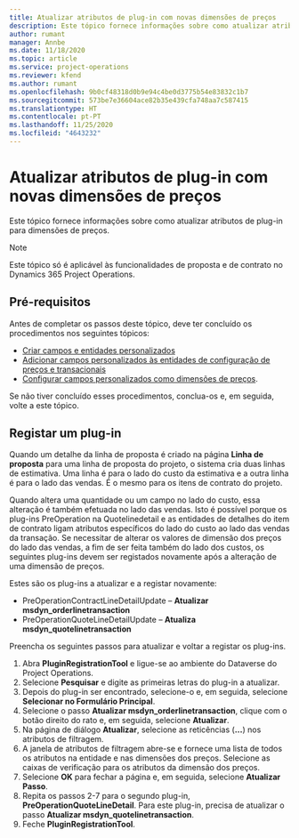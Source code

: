 ```yaml
---
title: Atualizar atributos de plug-in com novas dimensões de preços
description: Este tópico fornece informações sobre como atualizar atributos de plug-in para dimensões de preços.
author: rumant
manager: Annbe
ms.date: 11/18/2020
ms.topic: article
ms.service: project-operations
ms.reviewer: kfend
ms.author: rumant
ms.openlocfilehash: 9b0cf48318d0b9e94c4be0d3775b54e83832c1b7
ms.sourcegitcommit: 573be7e36604ace82b35e439cfa748aa7c587415
ms.translationtype: HT
ms.contentlocale: pt-PT
ms.lasthandoff: 11/25/2020
ms.locfileid: "4643232"
---
```

# <a name="update-plug-in-attributes-with-new-pricing-dimensions"></a>Atualizar atributos de plug-in com novas dimensões de preços

Este tópico fornece informações sobre como atualizar atributos de plug-in para dimensões de preços.

> [!NOTE]
> Este tópico só é aplicável às funcionalidades de proposta e de contrato no Dynamics 365 Project Operations.

## <a name="prerequisites"></a>Pré-requisitos
Antes de completar os passos deste tópico, deve ter concluído os procedimentos nos seguintes tópicos:

  - [Criar campos e entidades personalizados](create-custom-fields-entities-pricing-dimensions.md) 
  - [Adicionar campos personalizados às entidades de configuração de preços e transacionais](add-custom-fields-price-setup-transactional-entities.md)
  - [Configurar campos personalizados como dimensões de preços](set-up-custom-fields-pricing-dimensions.md). 
  
Se não tiver concluído esses procedimentos, conclua-os e, em seguida, volte a este tópico.

## <a name="register-a-plug-in"></a>Registar um plug-in
Quando um detalhe da linha de proposta é criado na página **Linha de proposta** para uma linha de proposta do projeto, o sistema cria duas linhas de estimativa. Uma linha é para o lado do custo da estimativa e a outra linha é para o lado das vendas. É o mesmo para os itens de contrato do projeto.

Quando altera uma quantidade ou um campo no lado do custo, essa alteração é também efetuada no lado das vendas. Isto é possível porque os plug-ins PreOperation na Quotelinedetail e as entidades de detalhes do item de contrato ligam atributos específicos do lado do custo ao lado das vendas da transação. Se necessitar de alterar os valores de dimensão dos preços do lado das vendas, a fim de ser feita também do lado dos custos, os seguintes plug-ins devem ser registados novamente após a alteração de uma dimensão de preços.

Estes são os plug-ins a atualizar e a registar novamente:

- PreOperationContractLineDetailUpdate – **Atualizar msdyn_orderlinetransaction**
- PreOperationQuoteLineDetailUpdate – **Atualiza msdyn_quotelinetransaction**

Preencha os seguintes passos para atualizar e voltar a registar os plug-ins.

1. Abra **PluginRegistrationTool** e ligue-se ao ambiente do Dataverse do Project Operations.
2. Selecione **Pesquisar** e digite as primeiras letras do plug-in a atualizar.
3. Depois do plug-in ser encontrado, selecione-o e, em seguida, selecione **Selecionar no Formulário Principal**.
4. Selecione o passo **Atualizar msdyn_orderlinetransaction**, clique com o botão direito do rato e, em seguida, selecione **Atualizar**.
5. Na página de diálogo **Atualizar**, selecione as reticências (**...**) nos atributos de filtragem.
6. A janela de atributos de filtragem abre-se e fornece uma lista de todos os atributos na entidade e nas dimensões dos preços. Selecione as caixas de verificação para os atributos da dimensão dos preços.
7. Selecione **OK** para fechar a página e, em seguida, selecione **Atualizar Passo**.
8. Repita os passos 2-7 para o segundo plug-in, **PreOperationQuoteLineDetail**. Para este plug-in, precisa de atualizar o passo **Atualizar msdyn_quotelinetransaction**.
9. Feche **PluginRegistrationTool**.
